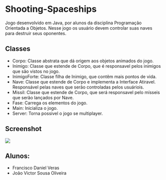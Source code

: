 # Shooting-Spaceships

Jogo desenvolvido em Java, por alunos da disciplina Programação Orientada a Objetos. Nesse jogo os usuário devem controlar suas naves para destruir seus oponentes.

## Classes
 - Corpo: Classe abstrata que dá origem aos objetos animados do jogo.
 - Inimigo: Classe que estende de Corpo, que é responsavel pelos inimigos que são vistos no jogo.
 - InimigoForte: Classe filha de Inimigo, que contêm mais pontos de vida.
 - Nave: Classe que estende de Corpo e implementa a Interface Atiravel. Responsável pelas naves que serão controladas pelos usuáriois.
 - Missil: Classe que estende de Corpo, que será responsavel pelo mísseis que serão lançados por Nave.
 - Fase: Carrega os elementos do jogo.
 - Main: Inicializa o jogo.
 - Server: Torna possivel o jogo se multiplayer.

## Screenshot
![](https://github.com/dnielveras/Shooting-Spaceships/blob/master/screenshots/gif_jogo.gif)

## Alunos:
 - Francisco Daniel Veras
 - João Victor Sousa Oliveira

